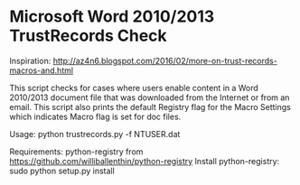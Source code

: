 # Microsoft Word 2010/2013 TrustRecords Check

Inspiration: http://az4n6.blogspot.com/2016/02/more-on-trust-records-macros-and.html

This script checks for cases where users enable content in a Word 2010/2013 document file that was downloaded from the Internet or from an email. This script also prints the default Registry flag for the Macro Settings which indicates Macro flag is set for doc files.

Usage: python trustrecords.py -f NTUSER.dat

Requirements: python-registry from https://github.com/williballenthin/python-registry
Install python-registry: sudo python setup.py install
